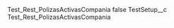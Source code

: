<?xml version="1.0" encoding="UTF-8"?>
<CustomMetadata xmlns="http://soap.sforce.com/2006/04/metadata" xmlns:xsi="http://www.w3.org/2001/XMLSchema-instance" xmlns:xsd="http://www.w3.org/2001/XMLSchema">
    <label>Test_Rest_PolizasActivasCompania</label>
    <protected>false</protected>
    <values>
        <field>TestSetup__c</field>
        <value xsi:type="xsd:string">Test_Rest_PolizasActivasCompania</value>
    </values>
</CustomMetadata>

